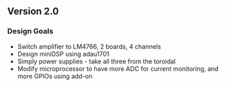 ## Version 2.0

### Design Goals
- Switch amplifier to LM4766, 2 boards, 4 channels
- Design miniDSP using adau1701
- Simply power supplies - take all three from the toroidal
- Modify microprocessor to have more ADC for current monitoring, and more GPIOs using add-on

